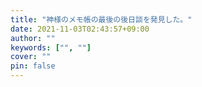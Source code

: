 ```yaml
---
title: "神様のメモ帳の最後の後日談を発見した。"
date: 2021-11-03T02:43:57+09:00
author: ""
keywords: ["", ""]
cover: ""
pin: false
---
```


